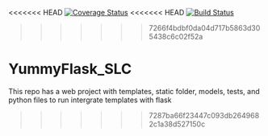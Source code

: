 <<<<<<< HEAD
[![Coverage Status](https://coveralls.io/repos/github/hadijahkyampeire/YummyFlask_SLC/badge.svg?branch=develop)](https://coveralls.io/github/hadijahkyampeire/YummyFlask_SLC?branch=develop)
<<<<<<< HEAD
[![Build Status](https://travis-ci.org/hadijahkyampeire/YummyFlask_SLC.svg?branch=master)](https://travis-ci.org/hadijahkyampeire/YummyFlask_SLC)
>>>>>>> 7266f4bdbf0da04d717b5863d305438c6c02f52a
# YummyFlask_SLC
This repo has a web project with templates, static folder, models, tests, and python files to run intergrate templates with flask
>>>>>>> 7287ba66f23447c093db2649682c1a38d527150c
